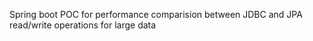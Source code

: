 Spring boot POC for performance comparision between JDBC and JPA read/write operations for large data
